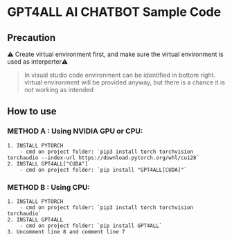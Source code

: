 # GPT4ALL AI CHATBOT Sample Code
## Precaution
⚠️ Create virtual environment first, and make sure the virtual environment is used as interperter⚠️
> In visual studio code environment can be identified in bottom right.
virtual environment will be provided anyway, but there is a chance it is not working as intended
## How to use
### METHOD A : Using NVIDIA GPU or CPU:
    1. INSTALL PYTORCH 
        - cmd on project folder: `pip3 install torch torchvision torchaudio --index-url https://download.pytorch.org/whl/cu128`
    2. INSTALL GPT4ALL["CUDA"]
        - cmd on project folder: `pip install "GPT4ALL[CUDA]"`
### METHOD B : Using CPU:
    1. INSTALL PYTORCH
        - cmd on project folder: `pip3 install torch torchvision torchaudio`
    2. INSTALL GPT4ALL
        - cmd on project folder: `pip install GPT4ALL`
    3. Uncomment line 8 and comment line 7
